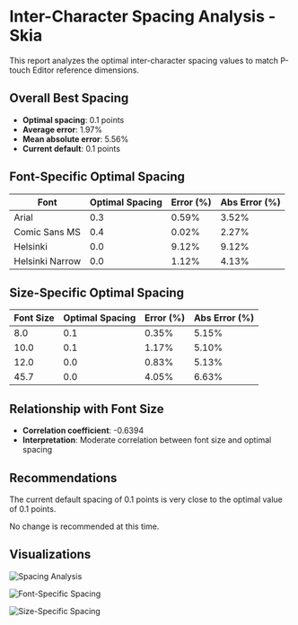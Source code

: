 # Inter-Character Spacing Analysis - Skia

This report analyzes the optimal inter-character spacing values to match P-touch Editor reference dimensions.

## Overall Best Spacing

- **Optimal spacing**: 0.1 points
- **Average error**: 1.97%
- **Mean absolute error**: 5.56%
- **Current default**: 0.1 points

## Font-Specific Optimal Spacing

| Font | Optimal Spacing | Error (%) | Abs Error (%) |
| --- | --- | --- | --- |
| Arial | 0.3 | 0.59% | 3.52% |
| Comic Sans MS | 0.4 | 0.02% | 2.27% |
| Helsinki | 0.0 | 9.12% | 9.12% |
| Helsinki Narrow | 0.0 | 1.12% | 4.13% |

## Size-Specific Optimal Spacing

| Font Size | Optimal Spacing | Error (%) | Abs Error (%) |
| --- | --- | --- | --- |
| 8.0 | 0.1 | 0.35% | 5.15% |
| 10.0 | 0.1 | 1.17% | 5.10% |
| 12.0 | 0.0 | 0.83% | 5.13% |
| 45.7 | 0.0 | 4.05% | 6.63% |

## Relationship with Font Size

- **Correlation coefficient**: -0.6394
- **Interpretation**: Moderate correlation between font size and optimal spacing

## Recommendations

The current default spacing of 0.1 points is very close to the optimal value of 0.1 points.

No change is recommended at this time.

## Visualizations

![Spacing Analysis](plots/spacing_analysis_skia.png)

![Font-Specific Spacing](plots/font_spacing_skia.png)

![Size-Specific Spacing](plots/size_spacing_skia.png)